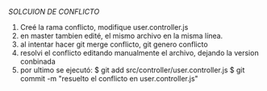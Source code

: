*SOLCUION DE CONFLICTO*
1. Creé la rama conflicto, modifique user.controller.js
2. en master tambien edité, el mismo archivo en la misma línea.
3. al intentar hacer git merge conflicto, git genero conflicto
4. resolvi el conflicto editando manualmente el archivo, dejando la version conbinada
5. por ultimo se ejecutó: 
$ git add src/controller/user.controller.js 
$ git commit -m "resuelto el conflicto en user.controller.js"